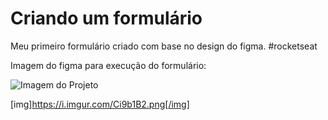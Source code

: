 # Criando um formulário
Meu primeiro formulário criado com base no design do figma. #rocketseat

Imagem do figma para execução do formulário:

<img src="https://imgur.com/a/YfGPyGZ" alt="Imagem do Projeto">
          
[img]https://i.imgur.com/Ci9b1B2.png[/img]
